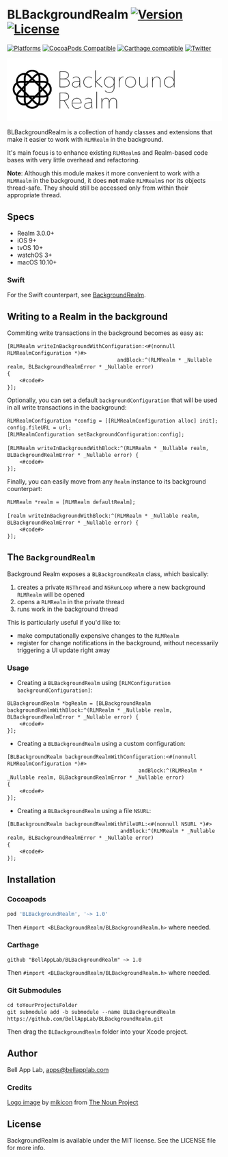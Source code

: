 # BLBackgroundRealm [![Version](https://img.shields.io/badge/Version-1.0-black.svg?style=flat)](#installation) [![License](https://img.shields.io/cocoapods/l/BLBackgroundRealm.svg?style=flat)](#license)

[![Platforms](https://img.shields.io/badge/Platforms-iOS|tvOS|macOS|watchOS-brightgreen.svg?style=flat)](#installation)
[![CocoaPods Compatible](https://img.shields.io/cocoapods/v/BLBackgroundRealm.svg?style=flat&label=CocoaPods)](https://cocoapods.org/pods/BLBackgroundRealm)
[![Carthage compatible](https://img.shields.io/badge/Carthage-compatible-4BC51D.svg?style=flat)](https://github.com/Carthage/Carthage)
[![Twitter](https://img.shields.io/badge/Twitter-@BellAppLab-blue.svg?style=flat)](http://twitter.com/BellAppLab)

![BLBackgroundRealm](./Images/background_realm.png)

BLBackgroundRealm is a collection of handy classes and extensions that make it easier to work with `RLMRealm` in the background.

It's main focus is to enhance existing `RLMRealm`s and Realm-based code bases with very little overhead and refactoring. 

**Note**: Although this module makes it more convenient to work with a `RLMRealm` in the background, it does **not** make  `RLMRealm`s nor its objects thread-safe. They should still be accessed only from within their appropriate thread.

## Specs

* Realm 3.0.0+
* iOS 9+
* tvOS 10+
* watchOS 3+
* macOS 10.10+

### Swift

For the Swift counterpart, see [BackgroundRealm](https://github.com/BellAppLab/BackgroundRealm).

## Writing to a Realm in the background

Commiting write transactions in the background becomes as easy as:

```objc
[RLMRealm writeInBackgroundWithConfiguration:<#(nonnull RLMRealmConfiguration *)#>
                                    andBlock:^(RLMRealm * _Nullable realm, BLBackgroundRealmError * _Nullable error) 
{
    <#code#>
}];
```

Optionally, you can set a default `backgroundConfiguration` that will be used in all write transactions in the background:

```objc
RLMRealmConfiguration *config = [[RLMRealmConfiguration alloc] init];
config.fileURL = url;
[RLMRealmConfiguration setBackgroundConfiguration:config];

[RLMRealm writeInBackgroundWithBlock:^(RLMRealm * _Nullable realm, BLBackgroundRealmError * _Nullable error) {
    <#code#>
}];
```

Finally, you can easily move from any `Realm` instance to its background counterpart:

```objc
RLMRealm *realm = [RLMRealm defaultRealm];

[realm writeInBackgroundWithBlock:^(RLMRealm * _Nullable realm, BLBackgroundRealmError * _Nullable error) {
    <#code#>
}];
```

## The `BackgroundRealm`

Background Realm exposes a `BLBackgroundRealm`  class, which basically:

1. creates a private `NSThread` and `NSRunLoop` where a new background `RLMRealm` will be opened
2. opens a `RLMRealm` in the private thread
3. runs work in the background thread

This is particularly useful if you'd like to:

- make computationally expensive changes to the `RLMRealm`
- register for change notifications in the background, without necessarily triggering a UI update right away

### Usage

- Creating a `BLBackgroundRealm` using `[RLMConfiguration backgroundConfiguration]`:

```objc
BLBackgroundRealm *bgRealm = [BLBackgroundRealm backgroundRealmWithBlock:^(RLMRealm * _Nullable realm, BLBackgroundRealmError * _Nullable error) {
    <#code#>
}];
```

- Creating a `BLBackgroundRealm` using a custom configuration:

```objc
[BLBackgroundRealm backgroundRealmWithConfiguration:<#(nonnull RLMRealmConfiguration *)#> 
                                           andBlock:^(RLMRealm * _Nullable realm, BLBackgroundRealmError * _Nullable error) 
{
    <#code#>
}];
```

- Creating a `BLBackgroundRealm` using a file `NSURL`:

```objc
[BLBackgroundRealm backgroundRealmWithFileURL:<#(nonnull NSURL *)#> 
                                     andBlock:^(RLMRealm * _Nullable realm, BLBackgroundRealmError * _Nullable error) 
{
    <#code#>
}];
```

## Installation

### Cocoapods

```ruby
pod 'BLBackgroundRealm', '~> 1.0'
```

Then `#import <BLBackgroundRealm/BLBackgroundRealm.h>` where needed.

### Carthage

```objc
github "BellAppLab/BLBackgroundRealm" ~> 1.0
```

Then `#import <BLBackgroundRealm/BLBackgroundRealm.h>` where needed.

### Git Submodules

```shell
cd toYourProjectsFolder
git submodule add -b submodule --name BLBackgroundRealm https://github.com/BellAppLab/BLBackgroundRealm.git
```

Then drag the `BLBackgroundRealm` folder into your Xcode project.

## Author

Bell App Lab, apps@bellapplab.com

### Credits

[Logo image](https://thenounproject.com/search/?q=background&i=635453#) by [mikicon](https://thenounproject.com/mikicon) from [The Noun Project](https://thenounproject.com/)

## License

BackgroundRealm is available under the MIT license. See the LICENSE file for more info.
